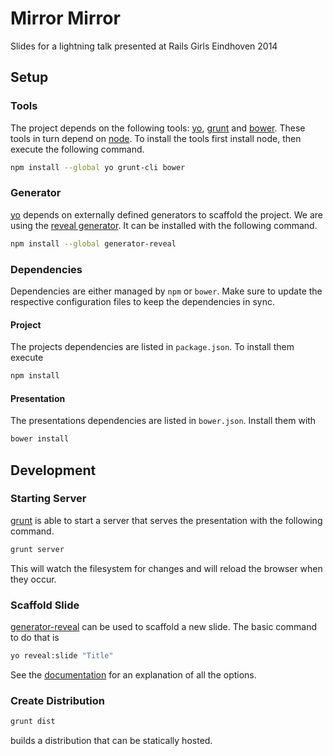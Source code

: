 Mirror Mirror
=============

Slides for a lightning talk presented at Rails Girls Eindhoven 2014

Setup
-----

### Tools

The project depends on the following tools: [yo][], [grunt][] and
[bower][]. These tools in turn depend on [node][]. To install the
tools first install node, then execute the following command.

```sh
npm install --global yo grunt-cli bower
```

### Generator

[yo][] depends on externally defined generators to scaffold the
project. We are using the [reveal generator][generator-reveal]. It can
be installed with the following command.

```sh
npm install --global generator-reveal
```

### Dependencies

Dependencies are either managed by `npm` or `bower`. Make sure to
update the respective configuration files to keep the dependencies in sync.

#### Project

The projects dependencies are listed in `package.json`. To install
them execute

```sh
npm install
```

#### Presentation

The presentations dependencies are listed in `bower.json`. Install
them with

```sh
bower install
```

Development
-----------

### Starting Server

[grunt][] is able to start a server that serves the presentation with
the following command.

```sh
grunt server
```

This will watch the filesystem for changes and will reload the browser
when they occur.

### Scaffold Slide

[generator-reveal][] can be used to scaffold a new slide. The basic
command to do that is

```sh
yo reveal:slide "Title"
```

See the [documentation][reveal:slide] for an explanation of all the
options.

### Create Distribution

```sh
grunt dist
```

builds a distribution that can be statically hosted.


[yo]: http://yeoman.io/
[grunt]: http://gruntjs.com/
[bower]: http://bower.io/
[node]: http://nodejs.org/
[generator-reveal]: https://github.com/slara/generator-reveal
[reveal:slide]: https://github.com/slara/generator-reveal#generators
